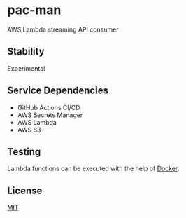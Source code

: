 # pac-man

AWS Lambda streaming API consumer

## Stability

Experimental

## Service Dependencies

- GitHub Actions CI/CD
- AWS Secrets Manager
- AWS Lambda
- AWS S3

## Testing

Lambda functions can be executed with the help of [Docker](https://github.com/awslabs/aws-lambda-rust-runtime#docker).

## License

[MIT](LICENSE)

